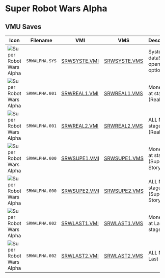 # Super Robot Wars Alpha

## VMU Saves

| Icon | Filename | VMI | VMS | Description |
|------|----------|-----|-----|-------------|
| ![Super Robot Wars Alpha](../icons/SRWALPHA.SYS.GIF) | `SRWALPHA.SYS` | [SRWSYSTE.VMI](SRWSYSTE.VMI) | [SRWSYSTE.VMS](SRWSYSTE.VMS) | System data! all open in option!
| ![Super Robot Wars Alpha](../icons/SRWALPHA.001.GIF) | `SRWALPHA.001` | [SRWREAL1.VMI](SRWREAL1.VMI) | [SRWREAL1.VMS](SRWREAL1.VMS) | Money Max at stage 2! (Real Story)
| ![Super Robot Wars Alpha](../icons/SRWALPHA.001.GIF) | `SRWALPHA.001` | [SRWREAL2.VMI](SRWREAL2.VMI) | [SRWREAL2.VMS](SRWREAL2.VMS) | ALL Max at stage 2! (Real Story)
| ![Super Robot Wars Alpha](../icons/SRWALPHA.000.GIF) | `SRWALPHA.000` | [SRWSUPE1.VMI](SRWSUPE1.VMI) | [SRWSUPE1.VMS](SRWSUPE1.VMS) | Money Max at stage 2! (Super Story)
| ![Super Robot Wars Alpha](../icons/SRWALPHA.000.GIF) | `SRWALPHA.000` | [SRWSUPE2.VMI](SRWSUPE2.VMI) | [SRWSUPE2.VMS](SRWSUPE2.VMS) | ALL Max at stage 2! (Super Story)
| ![Super Robot Wars Alpha](../icons/SRWALPHA.002.GIF) | `SRWALPHA.002` | [SRWLAST1.VMI](SRWLAST1.VMI) | [SRWLAST1.VMS](SRWLAST1.VMS) | Money Max at Last stage!
| ![Super Robot Wars Alpha](../icons/SRWALPHA.002.GIF) | `SRWALPHA.002` | [SRWLAST2.VMI](SRWLAST2.VMI) | [SRWLAST2.VMS](SRWLAST2.VMS) | ALL Max at Last stage!
